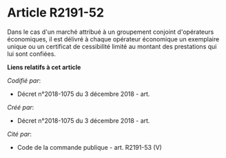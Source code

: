 # Article R2191-52

Dans le cas d'un marché attribué à un groupement conjoint d'opérateurs économiques, il est délivré à chaque opérateur
économique un exemplaire unique ou un certificat de cessibilité limité au montant des prestations qui lui sont confiées.

**Liens relatifs à cet article**

_Codifié par_:

  - Décret n°2018-1075 du 3 décembre 2018 - art.

_Créé par_:

  - Décret n°2018-1075 du 3 décembre 2018 - art.

_Cité par_:

  - Code de la commande publique - art. R2191-53 (V)
